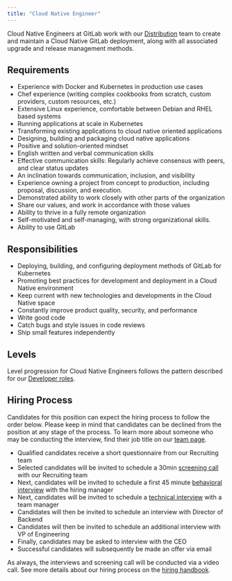 ```yaml
---
title: "Cloud Native Engineer"
---
```


Cloud Native Engineers at GitLab work with our
[Distribution](/job-families/engineering/backend-engineer/#distribution) team to create and
maintain a Cloud Native GitLab deployment, along with all associated
upgrade and release management methods.

## Requirements

- Experience with Docker and Kubernetes in production use cases
- Chef experience (writing complex cookbooks from scratch, custom providers, custom resources, etc.)
- Extensive Linux experience, comfortable between Debian and RHEL based systems
- Running applications at scale in Kubernetes
- Transforming existing applications to cloud native oriented applications
- Designing, building and packaging cloud native applications
- Positive and solution-oriented mindset
- English written and verbal communication skills
- Effective communication skills: Regularly achieve consensus with peers, and clear status updates
- An inclination towards communication, inclusion, and visibility
- Experience owning a project from concept to production, including proposal, discussion, and execution.
- Demonstrated ability to work closely with other parts of the organization
- Share our values, and work in accordance with those values
- Ability to thrive in a fully remote organization
- Self-motivated and self-managing, with strong organizational skills.
- Ability to use GitLab

## Responsibilities

- Deploying, building, and configuring deployment methods of GitLab for
  Kubernetes
- Promoting best practices for development and deployment in a Cloud Native
  environment
- Keep current with new technologies and developments in the Cloud Native space
- Constantly improve product quality, security, and performance
- Write good code
- Catch bugs and style issues in code reviews
- Ship small features independently

## Levels

Level progression for Cloud Native Engineers follows the pattern described
for our [Developer roles](/job-families/engineering/backend-engineer/#levels).

## Hiring Process

Candidates for this position can expect the hiring process to follow the order below. Please keep in mind that candidates can be declined from the position at any stage of the process. To learn more about someone who may be conducting the interview, find their job title on our [team page](https://about.gitlab.com/company/team/).

- Qualified candidates receive a short questionnaire from our Recruiting team
- Selected candidates will be invited to schedule a 30min [screening call](https://about.gitlab.com/handbook/hiring/#screening-call) with our Recruiting team
- Next, candidates will be invited to schedule a first 45 minute [behavioral interview](https://about.gitlab.com/handbook/hiring/#behavioral-questions-star) with the hiring manager
- Next, candidates will be invited to schedule a [technical interview](https://about.gitlab.com/handbook/hiring/interviewing/technical/) with a team manager
- Candidates will then be invited to schedule an interview with Director of Backend
- Candidates will then be invited to schedule an additional interview with VP of Engineering
- Finally, candidates may be asked to interview with the CEO
- Successful candidates will subsequently be made an offer via email

As always, the interviews and screening call will be conducted via a video call.
See more details about our hiring process on the [hiring handbook](https://about.gitlab.com/handbook/hiring/).
